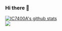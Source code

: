 ### Hi there 👋
[![IC7400A's github stats](https://github-readme-stats.vercel.app/api?username=ic7400a)](https://github.com/ic7400a) <br>
![](https://komarev.com/ghpvc/?username=ic7400a&color=blueviolet)
<!--
**ayusman-nanda/ayusman-nanda** is a ✨ _special_ ✨ repository because its `README.md` (this file) appears on your GitHub profile.

Here are some ideas to get you started:

- 🔭 I’m currently working on ...
- 🌱 I’m currently learning ...
- 👯 I’m looking to collaborate on ...
- 🤔 I’m looking for help with ...
- 💬 Ask me about ...
- 📫 How to reach me: ...
- 😄 Pronouns: ...
- ⚡ Fun fact: ...
-->
